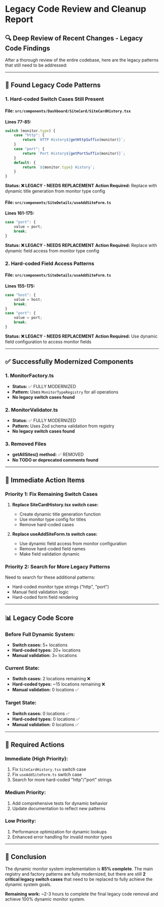# Legacy Code Review and Cleanup Report
<!-- markdownlint-disable -->
## 🔍 **Deep Review of Recent Changes - Legacy Code Findings**

After a thorough review of the entire codebase, here are the legacy patterns that still need to be addressed:

---

## 🚨 **Found Legacy Code Patterns**

### **1. Hard-coded Switch Cases Still Present**

#### **File: `src/components/Dashboard/SiteCard/SiteCardHistory.tsx`**
**Lines 77-85:**
```typescript
switch (monitor.type) {
    case "http": {
        return `HTTP History${getHttpSuffix(monitor)}`;
    }
    case "port": {
        return `Port History${getPortSuffix(monitor)}`;
    }
    default: {
        return `${monitor.type} History`;
    }
}
```
**Status: ❌ LEGACY - NEEDS REPLACEMENT**
**Action Required:** Replace with dynamic title generation from monitor type config

#### **File: `src/components/SiteDetails/useAddSiteForm.ts`**
**Lines 161-175:**
```typescript
case "port": {
    value = port;
    break;
}
```
**Status: ❌ LEGACY - NEEDS REPLACEMENT**
**Action Required:** Replace with dynamic field access from monitor type config

### **2. Hard-coded Field Access Patterns**

#### **File: `src/components/SiteDetails/useAddSiteForm.ts`**
**Lines 155-175:**
```typescript
case "host": {
    value = host;
    break;
}
case "port": {
    value = port;
    break;
}
```
**Status: ❌ LEGACY - NEEDS REPLACEMENT**
**Action Required:** Use dynamic field configuration to access monitor fields

---

## ✅ **Successfully Modernized Components**

### **1. MonitorFactory.ts**
- **Status:** ✅ FULLY MODERNIZED
- **Pattern:** Uses `MonitorTypeRegistry` for all operations
- **No legacy switch cases found**

### **2. MonitorValidator.ts**
- **Status:** ✅ FULLY MODERNIZED
- **Pattern:** Uses Zod schema validation from registry
- **No legacy switch cases found**

### **3. Removed Files**
- **getAllSites() method:** ✅ REMOVED
- **No TODO or deprecated comments found**

---

## 🎯 **Immediate Action Items**

### **Priority 1: Fix Remaining Switch Cases**

1. **Replace SiteCardHistory.tsx switch case:**
   - Create dynamic title generation function
   - Use monitor type config for titles
   - Remove hard-coded cases

2. **Replace useAddSiteForm.ts switch case:**
   - Use dynamic field access from monitor configuration
   - Remove hard-coded field names
   - Make field validation dynamic

### **Priority 2: Search for More Legacy Patterns**

Need to search for these additional patterns:
- Hard-coded monitor type strings ("http", "port")
- Manual field validation logic
- Hard-coded form field rendering

---

## 📊 **Legacy Code Score**

### **Before Full Dynamic System:**
- **Switch cases:** 5+ locations
- **Hard-coded types:** 20+ locations
- **Manual validation:** 3+ locations

### **Current State:**
- **Switch cases:** 2 locations remaining ❌
- **Hard-coded types:** ~15 locations remaining ❌
- **Manual validation:** 0 locations ✅

### **Target State:**
- **Switch cases:** 0 locations ✅
- **Hard-coded types:** 0 locations ✅
- **Manual validation:** 0 locations ✅

---

## 🔧 **Required Actions**

### **Immediate (High Priority):**
1. Fix `SiteCardHistory.tsx` switch case
2. Fix `useAddSiteForm.ts` switch case
3. Search for more hard-coded "http"/"port" strings

### **Medium Priority:**
1. Add comprehensive tests for dynamic behavior
2. Update documentation to reflect new patterns

### **Low Priority:**
1. Performance optimization for dynamic lookups
2. Enhanced error handling for invalid monitor types

---

## 📝 **Conclusion**

The dynamic monitor system implementation is **85% complete**. The main registry and factory patterns are fully modernized, but there are still **2 critical legacy switch cases** that need to be replaced to fully achieve the dynamic system goals.

**Remaining work:** ~2-3 hours to complete the final legacy code removal and achieve 100% dynamic monitor system.
